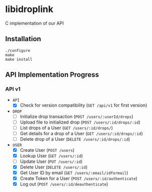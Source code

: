 # libidroplink
C implementation of our API

## Installation
```
./configure
make
make install
```

## API Implementation Progress
### API v1
* `API`
    - [x] Check for version compatibility (`GET /api/v1` for first version)

* `DROP`
    - [ ] Initialize drop transaction (`POST /users/:userId/drops`)
    - [ ] Upload file to initialized drop (`POST /users/:id/drops/:id`)
    - [ ] List drops of a User (`GET /users/:id/drops/`)
    - [ ] Get details for a drop of a User (`GET /users/:id/drops/:id`)
    - [ ] Delete drop of a User (`DELETE /users/:id/drops/:id`)

* `USER`
    - [x] Create User (`POST /users`)
    - [x] Lookup User (`GET /users/:id`)
    - [ ] Update User (`PUT /users/:id`)
    - [x] Delete User (`DELETE /users/:id`)
    - [x] Get User ID by email (`GET /users/:email/idformail`)
    - [x] Create Token for a User (`POST /users/:id/authenticate`)
    - [x] Log out (`POST /users/:id/deauthenticate`)
